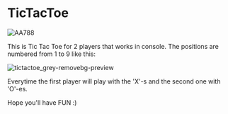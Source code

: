 # TicTacToe
![AA788](https://github.com/klauseen/TicTacToe/assets/134730407/ab665121-4690-43f0-a8f3-0ef0a1a1e92e)

This is Tic Tac Toe for 2 players that works in console. The positions are numbered from 1 to 9 like this: 

![tictactoe_grey-removebg-preview](https://github.com/klauseen/TicTacToe/assets/134730407/907f9b80-7195-4e15-bfce-ddee13e17429)


Everytime the first player will play with the 'X'-s and the second one with 'O'-es.


Hope you'll have FUN :)


